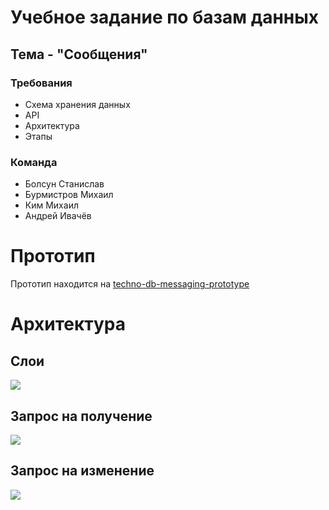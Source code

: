 # Учебное задание по базам данных
## Тема - "Сообщения"
### Требования
- Схема хранения данных
- API
- Архитектура
- Этапы
### Команда
- Болсун Станислав
- Бурмистров Михаил
- Ким Михаил
- Андрей Ивачёв
# Прототип
Прототип находится на [techno-db-messaging-prototype](https://github.com/kimichael/techno-db)
# Архитектура
## Слои
![](https://github.com/kimichael/techno-db/blob/master/uml/layers.png?raw=true)
## Запрос на получение
![](https://github.com/kimichael/techno-db/blob/master/uml/query.png?raw=true)
## Запрос на изменение
![](https://github.com/kimichael/techno-db/blob/master/uml/request.png?raw=true)
